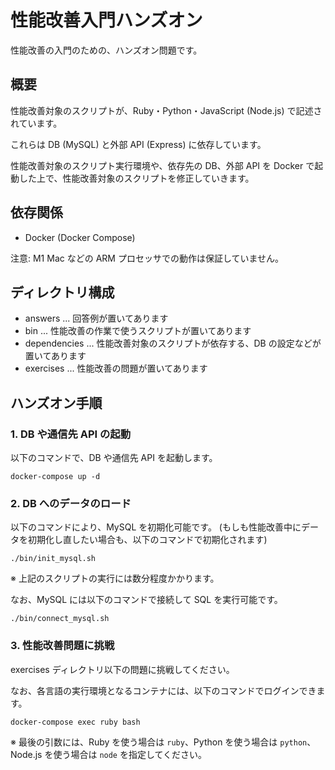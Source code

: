 # 性能改善入門ハンズオン

性能改善の入門のための、ハンズオン問題です。

## 概要

性能改善対象のスクリプトが、Ruby・Python・JavaScript (Node.js) で記述されています。

これらは DB (MySQL) と外部 API (Express) に依存しています。

性能改善対象のスクリプト実行環境や、依存先の DB、外部 API を Docker で起動した上で、性能改善対象のスクリプトを修正していきます。

## 依存関係

- Docker (Docker Compose)

注意: M1 Mac などの ARM プロセッサでの動作は保証していません。

## ディレクトリ構成

- answers ... 回答例が置いてあります
- bin ... 性能改善の作業で使うスクリプトが置いてあります
- dependencies ... 性能改善対象のスクリプトが依存する、DB の設定などが置いてあります
- exercises ... 性能改善の問題が置いてあります

## ハンズオン手順

### 1. DB や通信先 API の起動

以下のコマンドで、DB や通信先 API を起動します。

```console
docker-compose up -d
```

### 2. DB へのデータのロード

以下のコマンドにより、MySQL を初期化可能です。
(もしも性能改善中にデータを初期化し直したい場合も、以下のコマンドで初期化されます)

```console
./bin/init_mysql.sh
```

※ 上記のスクリプトの実行には数分程度かかります。

なお、MySQL には以下のコマンドで接続して SQL を実行可能です。

```console
./bin/connect_mysql.sh
```

### 3. 性能改善問題に挑戦

exercises ディレクトリ以下の問題に挑戦してください。

なお、各言語の実行環境となるコンテナには、以下のコマンドでログインできます。

```console
docker-compose exec ruby bash
```

※ 最後の引数には、Ruby を使う場合は `ruby`、Python を使う場合は `python`、Node.js を使う場合は `node` を指定してください。
